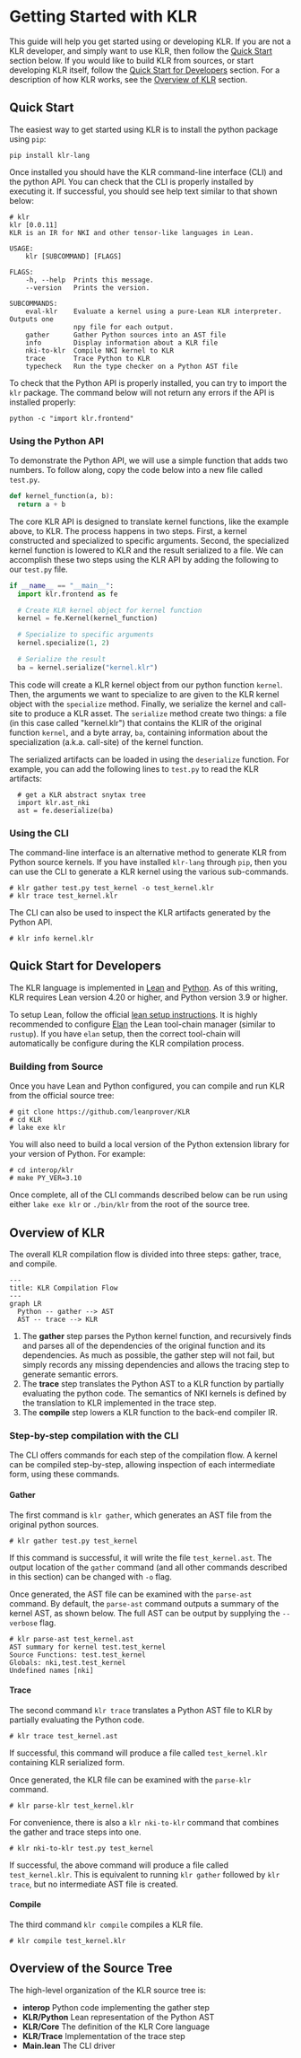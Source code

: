 # Getting Started with KLR

This guide will help you get started using or developing KLR. If you are not a
KLR developer, and simply want to use KLR, then follow the
[Quick Start](#quick-start) section below. If you would like to build KLR
from sources, or start developing KLR itself, follow the
[Quick Start for Developers](#quick-start-for-developers) section. For a
description of how KLR works, see the [Overview of KLR](#overview-of-klr) section.

## Quick Start

The easiest way to get started using KLR is to install the python package
using `pip`:

```
pip install klr-lang
```

Once installed you should have the KLR command-line interface (CLI) and the
python API. You can check that the CLI is properly installed by executing it.
If successful, you should see help text similar to that shown below:

```
# klr
klr [0.0.11]
KLR is an IR for NKI and other tensor-like languages in Lean.

USAGE:
    klr [SUBCOMMAND] [FLAGS]

FLAGS:
    -h, --help  Prints this message.
    --version   Prints the version.

SUBCOMMANDS:
    eval-klr    Evaluate a kernel using a pure-Lean KLR interpreter. Outputs one
                npy file for each output.
    gather      Gather Python sources into an AST file
    info        Display information about a KLR file
    nki-to-klr  Compile NKI kernel to KLR
    trace       Trace Python to KLR
    typecheck   Run the type checker on a Python AST file
```

To check that the Python API is properly installed, you can try to import
the `klr` package. The command below will not return any errors if the API
is installed properly:

```
python -c "import klr.frontend"
```

### Using the Python API

To demonstrate the Python API, we will use a simple function that adds two
numbers. To follow along, copy the code below into a new file called `test.py`.

```python
def kernel_function(a, b):
  return a + b
```

The core KLR API is designed to translate kernel functions, like the example
above, to KLR. The process happens in two steps. First, a kernel constructed
and specialized to specific arguments. Second, the specialized kernel function
is lowered to KLR and the result serialized to a file. We can accomplish these
two steps using the KLR API by adding the following to our `test.py` file.

```python
if __name__ == "__main__":
  import klr.frontend as fe

  # Create KLR kernel object for kernel function
  kernel = fe.Kernel(kernel_function)

  # Specialize to specific arguments
  kernel.specialize(1, 2)

  # Serialize the result
  ba = kernel.serialize("kernel.klr")
```

This code will create a KLR kernel object from our python function `kernel`.
Then, the arguments we want to specialize to are given to the KLR kernel object
with the `specialize` method. Finally, we serialize the kernel and call-site to
produce a KLR asset. The `serialize` method create two things: a file (in this
case called "kernel.klr") that contains the KLIR of the original function
`kernel`, and a byte array, `ba`, containing information about the
specialization (a.k.a. call-site) of the kernel function.

The serialized artifacts can be loaded in using the `deserialize` function. For
example, you can add the following lines to `test.py` to read the KLR
artifacts:

```
  # get a KLR abstract snytax tree
  import klr.ast_nki
  ast = fe.deserialize(ba)
```

### Using the CLI

The command-line interface is an alternative method to generate KLR from Python
source kernels. If you have installed `klr-lang` through `pip`, then you can
use the CLI to generate a KLR kernel using the various sub-commands.

```
# klr gather test.py test_kernel -o test_kernel.klr
# klr trace test_kernel.klr
```

The CLI can also be used to inspect the KLR artifacts generated by the Python API.

```
# klr info kernel.klr
```

## Quick Start for Developers

The KLR language is implemented in [Lean](https://lean-lang.org/) and
[Python](https://www.python.org/). As of this writing, KLR requires Lean
version 4.20 or higher, and Python version 3.9 or higher.

To setup Lean, follow the official
[lean setup instructions](https://lean-lang.org/download/).
It is highly recommended to configure
[Elan](https://github.com/leanprover/elan)
the Lean tool-chain manager (similar to `rustup`). If you have `elan`
setup, then the correct tool-chain will automatically be configure
during the KLR compilation process.

### Building from Source

Once you have Lean and Python configured, you can compile and run KLR from the
official source tree:

```
# git clone https://github.com/leanprover/KLR
# cd KLR
# lake exe klr
```

You will also need to build a local version of the Python extension library for
your version of Python. For example:

```
# cd interop/klr
# make PY_VER=3.10
```

Once complete, all of the CLI commands described below can be run using either
`lake exe klr` or `./bin/klr` from the root of the source tree.

## Overview of KLR

The overall KLR compilation flow is divided into three steps: gather, trace, and
compile.

```mermaid
---
title: KLR Compilation Flow
---
graph LR
  Python -- gather --> AST
  AST -- trace --> KLR
```

1. The **gather** step parses the Python kernel function, and recursively finds
   and parses all of the dependencies of the original function and its
   dependencies. As much as possible, the gather step will not fail, but simply
   records any missing dependencies and allows the tracing step to generate
   semantic errors.
2. The **trace** step translates the Python AST to a KLR function by partially
   evaluating the python code. The semantics of NKI kernels is defined by the
   translation to KLR implemented in the trace step.
3. The **compile** step lowers a KLR function to the back-end compiler IR.

### Step-by-step compilation with the CLI

The CLI offers commands for each step of the compilation flow. A kernel can be
compiled step-by-step, allowing inspection of each intermediate form, using
these commands.

#### Gather

The first command is `klr gather`, which generates an AST file from the original
python sources.

```
# klr gather test.py test_kernel
```

If this command is successful, it will write the file `test_kernel.ast`. The
output location of the `gather` command (and all other commands described in
this section) can be changed with `-o` flag.

Once generated, the AST file can be examined with the `parse-ast` command. By
default, the `parse-ast` command outputs a summary of the kernel AST, as shown
below. The full AST can be output by supplying the `--verbose` flag.

```
# klr parse-ast test_kernel.ast
AST summary for kernel test.test_kernel
Source Functions: test.test_kernel
Globals: nki,test.test_kernel
Undefined names [nki]
```

#### Trace

The second command `klr trace` translates a Python AST file to KLR by partially
evaluating the Python code.

```
# klr trace test_kernel.ast
```

If successful, this command will produce a file called `test_kernel.klr`
containing KLR serialized form.

Once generated, the KLR file can be examined with the `parse-klr` command.

```
# klr parse-klr test_kernel.klr
```

For convenience, there is also a `klr nki-to-klr` command that combines the
gather and trace steps into one.

```
# klr nki-to-klr test.py test_kernel
```

If successful, the above command will produce a file called `test_kernel.klr`.
This is equivalent to running `klr gather` followed by `klr trace`, but no
intermediate AST file is created.

#### Compile

The third command `klr compile` compiles a KLR file.

```
# klr compile test_kernel.klr
```

## Overview of the Source Tree

The high-level organization of the KLR source tree is:

- **interop** Python code implementing the gather step
- **KLR/Python** Lean representation of the Python AST
- **KLR/Core** The definition of the KLR Core language
- **KLR/Trace** Implementation of the trace step
- **Main.lean** The CLI driver
